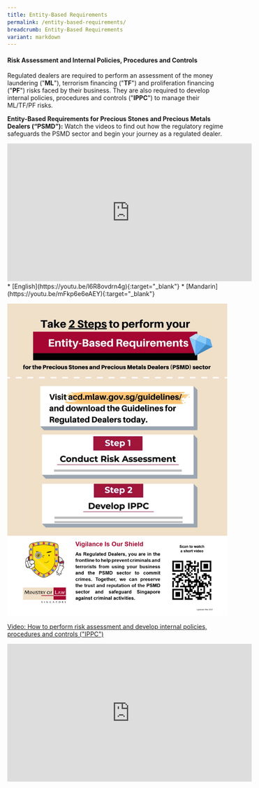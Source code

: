 ```yaml
---
title: Entity-Based Requirements
permalink: /entity-based-requirements/
breadcrumb: Entity-Based Requirements
variant: markdown
---
```

####  Risk Assessment and Internal Policies, Procedures and Controls

Regulated dealers are required to perform an assessment of the money laundering ("**ML**"), terrorism financing ("**TF**") and proliferation financing ("**PF**") risks faced by their business. They are also required to develop internal policies, procedures and controls ("**IPPC**") to manage their ML/TF/PF risks.

**Entity-Based Requirements for Precious Stones and Precious Metals Dealers (“PSMD”):** Watch the videos to find out how the regulatory regime safeguards the PSMD sector and begin your journey as a regulated dealer.
<iframe width="560" height="315" src="https://www.youtube.com/embed/l6R8ovdrn4g" title="YouTube video player" frameborder="0" allow="accelerometer; autoplay; clipboard-write; encrypted-media; gyroscope; picture-in-picture" allowfullscreen=""></iframe>
* [English](https://youtu.be/l6R8ovdrn4g){:target="_blank"}
* [Mandarin](https://youtu.be/mFkp6e6eAEY){:target="_blank"}

<a href="/files/EntityBasedRequirementsPoster.pdf" target="_blank"><img src="/images/EntityBasedRequirementsPoster.jpg"></a> <br>

<u> Video: How to perform risk assessment and develop internal policies, procedures and controls ("IPPC")
<iframe width="560" height="315" src="https://www.youtube.com/embed/Y49v8hvHpB0" title="YouTube video player" frameborder="0" allow="accelerometer; autoplay; clipboard-write; encrypted-media; gyroscope; picture-in-picture" allowfullscreen=""></iframe></u>
